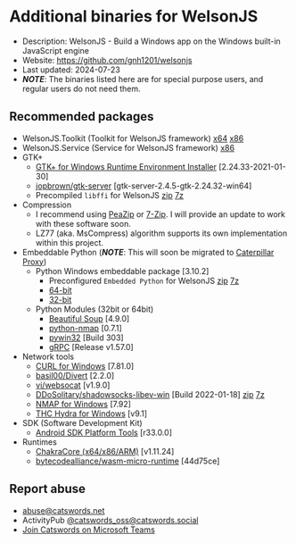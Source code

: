 # Additional binaries for WelsonJS
* Description: WelsonJS - Build a Windows app on the Windows built-in JavaScript engine
* Website: https://github.com/gnh1201/welsonjs
* Last updated: 2024-07-23
* ***NOTE***: The binaries listed here are for special purpose users, and regular users do not need them.

## Recommended packages
* WelsonJS.Toolkit (Toolkit for WelsonJS framework) [x64](https://github.com/gnh1201/welsonjs/raw/master/bin/x64/WelsonJS.Toolkit.dll) [x86](https://github.com/gnh1201/welsonjs/raw/master/bin/x86/WelsonJS.Toolkit.dll)
* WelsonJS.Service (Service for WelsonJS framework) [x86](https://github.com/gnh1201/welsonjs/raw/master/bin/x86/WelsonJS.Service.exe)
* GTK+
    * [GTK+ for Windows Runtime Environment Installer](https://github.com/tschoonj/GTK-for-Windows-Runtime-Environment-Installer) [2.24.33-2021-01-30]
    * [jopbrown/gtk-server](https://github.com/jopbrown/gtk-server) [gtk-server-2.4.5-gtk-2.24.32-win64]
    * Precompiled `libffi` for WelsonJS [zip](https://pub-f926e14287b340cd9eff33731bb25329.r2.dev/gtk-server-libffi-7.zip) [7z](https://pub-f926e14287b340cd9eff33731bb25329.r2.dev/gtk-server-libffi-7.7z)
* Compression
    * I recommend using [PeaZip](https://peazip.github.io/) or [7-Zip](https://www.7-zip.org/). I will provide an update to work with these software soon.
    * LZ77 (aka. MsCompress) algorithm supports its own implementation within this project.
* Embeddable Python (***NOTE***: This will soon be migrated to [Caterpillar Proxy](https://github.com/gnh1201/caterpillar))
    * Python Windows embeddable package [3.10.2] 
        * Preconfigured `Embedded Python` for WelsonJS [zip](https://pub-f926e14287b340cd9eff33731bb25329.r2.dev/welsonjs-preconfigured-python-3.10.2-embed.zip) [7z](https://pub-f926e14287b340cd9eff33731bb25329.r2.dev/welsonjs-preconfigured-python-3.10.2-embed.7z)
        * [64-bit](https://www.python.org/downloads/release/python-3102/)
        * [32-bit](https://www.python.org/downloads/release/python-3102/)
    * Python Modules (32bit or 64bit)
        * [Beautiful Soup](https://www.crummy.com/software/BeautifulSoup/bs4/doc/) [4.9.0] 
        * [python-nmap](https://bitbucket.org/xael/python-nmap) [0.7.1]
        * [pywin32](https://github.com/mhammond/pywin32) [Build 303]
        * [gRPC](https://github.com/grpc/grpc) [Release v1.57.0]
* Network tools
    * [CURL for Windows](https://curl.se/windows/) [7.81.0]
    * [basil00/Divert](https://github.com/basil00/Divert) [2.2.0]
    * [vi/websocat](https://github.com/vi/websocat) [v1.9.0]
    * [DDoSolitary/shadowsocks-libev-win](https://github.com/DDoSolitary/shadowsocks-libev-win) [Build 2022-01-18] [zip](https://pub-f926e14287b340cd9eff33731bb25329.r2.dev/shadowsocks-libev-win-build-20220118.zip) [7z](https://pub-f926e14287b340cd9eff33731bb25329.r2.dev/shadowsocks-libev-win-build-20220118.7z)
    * [NMAP for Windows](https://nmap.org/download.html) [7.92]
    * [THC Hydra for Windows](https://github.com/vanhauser-thc/thc-hydra) [v9.1]
* SDK (Software Development Kit)
    * [Android SDK Platform Tools](https://developer.android.com/studio/releases/platform-tools) [r33.0.0]
* Runtimes
    * [ChakraCore (x64/x86/ARM)](https://github.com/chakra-core/ChakraCore) [v1.11.24]
    * [bytecodealliance/wasm-micro-runtime](https://github.com/bytecodealliance/wasm-micro-runtime) [44d75ce]

## Report abuse
- abuse@catswords.net
- ActivityPub [@catswords_oss@catswords.social](https://catswords.social/@catswords_oss)
- [Join Catswords on Microsoft Teams](https://teams.live.com/l/community/FEACHncAhq8ldnojAI)
